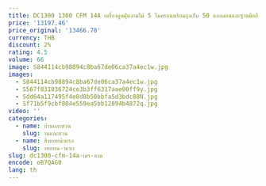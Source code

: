 ```yaml
---
title: DC1300 1300 CFM 14A เครื่องดูดฝุ่นงานไม้ 5 ไมครอนพร้อมถุงเก็บ 50 แกลลอนและฐานมือถือ สีดํา
price: '13197.46'
price_original: '13466.78'
currency: THB
discount: 2%
rating: 4.5
volume: 66
image: S844114cb98894c8ba67de06ca37a4ec1w.jpg
images:
  - S844114cb98894c8ba67de06ca37a4ec1w.jpg
  - S567f031036724ce3b3ff6317aae00ff9y.jpg
  - Sdd64a117495f4e8d8b50bbfa5d3bdc88N.jpg
  - Sf71b5f9cbf804e559ea5bb12894b4872q.jpg
video: ''
categories:
  - name: บ้านและสวน
    slug: านและสวน
  - name: สิ่งทอหน้าแรก
    slug: งทอหน-าแรก
slug: dc1300-cfm-14a-เคร-องด
encode: oB7QAG0
lang: th
---
```

  